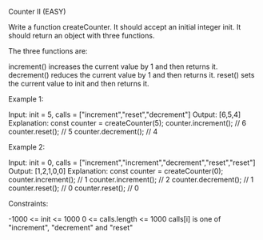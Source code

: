 Counter II (EASY)

Write a function createCounter. It should accept an initial integer init. It should return an object with three functions.

The three functions are:

increment() increases the current value by 1 and then returns it.
decrement() reduces the current value by 1 and then returns it.
reset() sets the current value to init and then returns it.
 

Example 1:

Input: init = 5, calls = ["increment","reset","decrement"]
Output: [6,5,4]
Explanation:
const counter = createCounter(5);
counter.increment(); // 6
counter.reset(); // 5
counter.decrement(); // 4

Example 2:

Input: init = 0, calls = ["increment","increment","decrement","reset","reset"]
Output: [1,2,1,0,0]
Explanation:
const counter = createCounter(0);
counter.increment(); // 1
counter.increment(); // 2
counter.decrement(); // 1
counter.reset(); // 0
counter.reset(); // 0
 

Constraints:

-1000 <= init <= 1000
0 <= calls.length <= 1000
calls[i] is one of "increment", "decrement" and "reset"